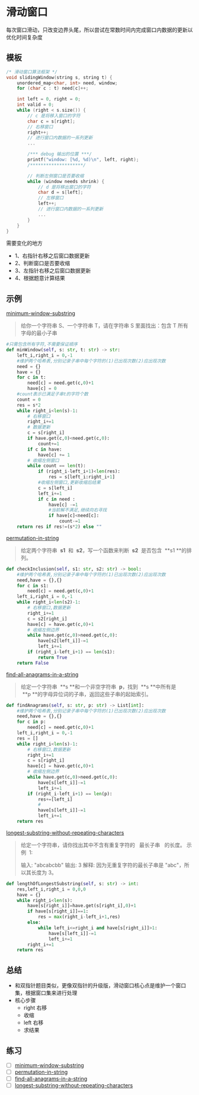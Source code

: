 # 滑动窗口

每次窗口滑动，只改变边界头尾，所以尝试在常数时间内完成窗口内数据的更新以优化时间复杂度

## 模板

```cpp
/* 滑动窗口算法框架 */
void slidingWindow(string s, string t) {
    unordered_map<char, int> need, window;
    for (char c : t) need[c]++;

    int left = 0, right = 0;
    int valid = 0;
    while (right < s.size()) {
        // c 是将移入窗口的字符
        char c = s[right];
        // 右移窗口
        right++;
        // 进行窗口内数据的一系列更新
        ...

        /*** debug 输出的位置 ***/
        printf("window: [%d, %d)\n", left, right);
        /********************/

        // 判断左侧窗口是否要收缩
        while (window needs shrink) {
            // d 是将移出窗口的字符
            char d = s[left];
            // 左移窗口
            left++;
            // 进行窗口内数据的一系列更新
            ...
        }
    }
}
```

需要变化的地方

- 1、右指针右移之后窗口数据更新
- 2、判断窗口是否要收缩
- 3、左指针右移之后窗口数据更新
- 4、根据题意计算结果

## 示例

[minimum-window-substring](https://leetcode-cn.com/problems/minimum-window-substring/)

> 给你一个字符串 S、一个字符串 T，请在字符串 S 里面找出：包含 T 所有字母的最小子串

```python
#只需包含所有字符,不需要保证顺序
def minWindow(self, s: str, t: str) -> str:
    left_i,right_i = 0,-1
    #维护两个哈希表,分别记录子串中每个字符的(1)已出现次数(2)应出现次数
    need = {}
    have = {}
    for c in t:
        need[c] = need.get(c,0)+1
        have[c] = 0
    #count表示已满足子串t的字符个数
    count = 0
    res = s*2
    while right_i<len(s)-1:
        # 右移窗口
        right_i+=1
        # 数据更新
        c = s[right_i]
        if have.get(c,0)<need.get(c,0):
            count+=1
        if c in have:
            have[c] += 1
        # 收缩左侧窗口
        while count == len(t):
            if (right_i-left_i+1)<len(res):
                res = s[left_i:right_i+1]
            #收缩左侧窗口,更新收缩后结果
            c = s[left_i]
            left_i+=1
            if c in need :
                have[c] -=1
                #当前解不满足,继续向右寻找
                if have[c]<need[c]:
                    count-=1
    return res if res!=(s*2) else ""

```

[permutation-in-string](https://leetcode-cn.com/problems/permutation-in-string/)

> 给定两个字符串  **s1**  和  **s2**，写一个函数来判断  **s2**  是否包含  **s1 **的排列。

```python
def checkInclusion(self, s1: str, s2: str) -> bool:
    #维护两个哈希表,分别记录子串中每个字符的(1)已出现次数(2)应出现次数
    need,have = {},{}
    for c in s1:
        need[c] = need.get(c,0)+1
    left_i,right_i = 0,-1
    while right_i<len(s2)-1:
        # 右移窗口,数据更新
        right_i+=1
        c = s2[right_i]
        have[c] = have.get(c,0)+1
        # 收缩左侧边界
        while have.get(c,0)>need.get(c,0):
            have[s2[left_i]]-=1
            left_i+=1
        if (right_i-left_i+1) == len(s1):
            return True
    return False
```

[find-all-anagrams-in-a-string](https://leetcode-cn.com/problems/find-all-anagrams-in-a-string/)

> 给定一个字符串  **s **和一个非空字符串  **p**，找到  **s **中所有是  **p **的字母异位词的子串，返回这些子串的起始索引。

```python
def findAnagrams(self, s: str, p: str) -> List[int]:
    #维护两个哈希表,分别记录子串中每个字符的(1)已出现次数(2)应出现次数
    need,have = {},{}
    for c in p:
        need[c] = need.get(c,0)+1
    left_i,right_i = 0,-1
    res = []
    while right_i<len(s)-1:
        # 右移窗口,数据更新
        right_i+=1
        c = s[right_i]
        have[c] = have.get(c,0)+1
        # 收缩左侧边界
        while have.get(c,0)>need.get(c,0):
            have[s[left_i]]-=1
            left_i+=1
        if (right_i-left_i+1) == len(p):
            res+=[left_i]
            #
            have[s[left_i]]-=1
            left_i+=1
    return res
```

[longest-substring-without-repeating-characters](https://leetcode-cn.com/problems/longest-substring-without-repeating-characters/)

> 给定一个字符串，请你找出其中不含有重复字符的   最长子串   的长度。
> 示例  1:
>
> 输入: "abcabcbb"
> 输出: 3
> 解释: 因为无重复字符的最长子串是 "abc"，所以其长度为 3。

```python
def lengthOfLongestSubstring(self, s: str) -> int:
    res,left_i,right_i = 0,0,0
    have = {}
    while right_i<len(s):
        have[s[right_i]]=have.get(s[right_i],0)+1
        if have[s[right_i]]==1:
            res = max(right_i-left_i+1,res)
        else:
            while left_i<=right_i and have[s[right_i]]>1:
                have[s[left_i]]-=1
                left_i+=1
        right_i+=1
    return res
```

## 总结

- 和双指针题目类似，更像双指针的升级版，滑动窗口核心点是维护一个窗口集，根据窗口集来进行处理
- 核心步骤
  - right 右移
  - 收缩
  - left 右移
  - 求结果

## 练习

- [ ] [minimum-window-substring](https://leetcode-cn.com/problems/minimum-window-substring/)
- [ ] [permutation-in-string](https://leetcode-cn.com/problems/permutation-in-string/)
- [ ] [find-all-anagrams-in-a-string](https://leetcode-cn.com/problems/find-all-anagrams-in-a-string/)
- [ ] [longest-substring-without-repeating-characters](https://leetcode-cn.com/problems/longest-substring-without-repeating-characters/)
